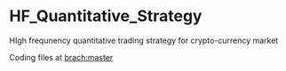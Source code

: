 # HF_Quantitative_Strategy
HIgh frequnency quantitative trading strategy for crypto-currency market

Coding files at [brach:master](github.com/MDS6224-22Spring-Group13/HF_Quantitative_Strategy)

